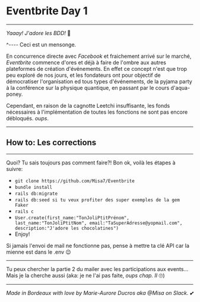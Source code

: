 # Eventbrite Day 1

___

_Yaaay! J'adore les BDD!_ 🥰

^---- Ceci est un mensonge.

En concurrence directe avec _Facebook_ et fraichement arrivé sur le marché, _Eventbrite_ commence d'ores et déjà à faire de l'ombre aux autres plateformes de création d'événements.
En effet ce concept n'est que trop peu exploré de nos jours, et les fondateurs ont pour objectif de démocratiser l'organisation ed tous types d'événements, de la pyjama party à la conférence sur la physique quantique, en passant par le cours d'aqua-poney.

Cependant, en raison de la cagnotte Leetchi insuffisante, les fonds nécessaires à l'implémentation de toutes les fonctions ne sont pas encore débloqués. _oups_.

___



## How to: Les corrections

___

Quoi? Tu sais toujours pas comment faire?! Bon ok, voilà les étapes à suivre:
- `git clone https://github.com/Misa7/Eventbrite`
- `bundle install`
- `rails db:migrate`
- `rails db:seed si tu veux profiter des super exemples de la gem Faker`
- `rails c`
- `User.create(first_name:"TonJoliPtitPrénom", last_name:"TonJoliPtitNom", email:"TaSuperAdresse@yopmail.com", description:"J'adore les chocolatines")`
- Enjoy!

Si jamais l'envoi de mail ne fonctionne pas, pense à mettre ta clé API car la mienne est dans le .env 😉

___

Tu peux chercher la partie 2 du mailer avec les participations aux events... Mais je la cherche aussi (aka: je ne l'ai pas faite, _oups chap. II_ 🙄)

___

_Made in Bordeaux with love by Marie-Aurore Ducros aka @Misa on Slack. 💕_